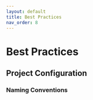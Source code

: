```yaml
---
layout: default
title: Best Practices
nav_order: 8
---
```


# Best Practices

## Project Configuration

### Naming Conventions 